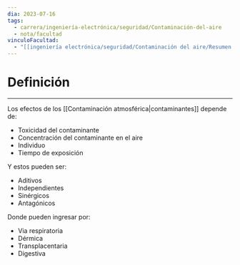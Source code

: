 ```yaml
---
dia: 2023-07-16
tags:
  - carrera/ingeniería-electrónica/seguridad/Contaminación-del-aire
  - nota/facultad
vinculoFacultad:
  - "[[ingeniería electrónica/seguridad/Contaminación del aire/Resumen.md]]"
---
```

# Definición
---
Los efectos de los [[Contaminación atmosférica|contaminantes]] depende de:
* Toxicidad del contaminante
* Concentración del contaminante en el aire
* Individuo
* Tiempo de exposición

Y estos pueden ser:
* Aditivos
* Independientes
* Sinérgicos
* Antagónicos

Donde pueden ingresar por:
* Via respiratoria
* Dérmica
* Transplacentaria
* Digestiva
